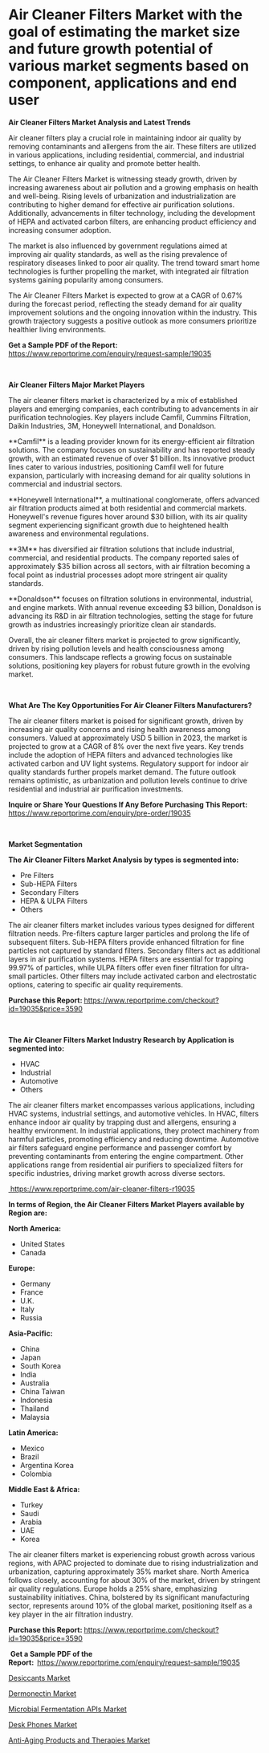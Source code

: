 <p><h1>Air Cleaner Filters Market with the goal of estimating the market size and future growth potential of various market segments based on component, applications and end user</h1></p><p><strong>Air Cleaner Filters Market Analysis and Latest Trends</strong></p>
<p><p>Air cleaner filters play a crucial role in maintaining indoor air quality by removing contaminants and allergens from the air. These filters are utilized in various applications, including residential, commercial, and industrial settings, to enhance air quality and promote better health. </p><p>The Air Cleaner Filters Market is witnessing steady growth, driven by increasing awareness about air pollution and a growing emphasis on health and well-being. Rising levels of urbanization and industrialization are contributing to higher demand for effective air purification solutions. Additionally, advancements in filter technology, including the development of HEPA and activated carbon filters, are enhancing product efficiency and increasing consumer adoption.</p><p>The market is also influenced by government regulations aimed at improving air quality standards, as well as the rising prevalence of respiratory diseases linked to poor air quality. The trend toward smart home technologies is further propelling the market, with integrated air filtration systems gaining popularity among consumers.</p><p>The Air Cleaner Filters Market is expected to grow at a CAGR of 0.67% during the forecast period, reflecting the steady demand for air quality improvement solutions and the ongoing innovation within the industry. This growth trajectory suggests a positive outlook as more consumers prioritize healthier living environments.</p></p>
<p><strong>Get a Sample PDF of the Report:&nbsp;</strong> <a href="https://www.reportprime.com/enquiry/request-sample/19035?utm_campaign=1103&utm_medium=2&utm_source=Github&utm_content=ia&utm_term=28112024&utm_id=air-cleaner-filters">https://www.reportprime.com/enquiry/request-sample/19035</a></p>
<p>&nbsp;</p>
<p><strong>Air Cleaner Filters Major Market Players</strong></p>
<p><p>The air cleaner filters market is characterized by a mix of established players and emerging companies, each contributing to advancements in air purification technologies. Key players include Camfil, Cummins Filtration, Daikin Industries, 3M, Honeywell International, and Donaldson.</p><p>**Camfil** is a leading provider known for its energy-efficient air filtration solutions. The company focuses on sustainability and has reported steady growth, with an estimated revenue of over $1 billion. Its innovative product lines cater to various industries, positioning Camfil well for future expansion, particularly with increasing demand for air quality solutions in commercial and industrial sectors.</p><p>**Honeywell International**, a multinational conglomerate, offers advanced air filtration products aimed at both residential and commercial markets. Honeywell's revenue figures hover around $30 billion, with its air quality segment experiencing significant growth due to heightened health awareness and environmental regulations.</p><p>**3M** has diversified air filtration solutions that include industrial, commercial, and residential products. The company reported sales of approximately $35 billion across all sectors, with air filtration becoming a focal point as industrial processes adopt more stringent air quality standards.</p><p>**Donaldson** focuses on filtration solutions in environmental, industrial, and engine markets. With annual revenue exceeding $3 billion, Donaldson is advancing its R&D in air filtration technologies, setting the stage for future growth as industries increasingly prioritize clean air standards.</p><p>Overall, the air cleaner filters market is projected to grow significantly, driven by rising pollution levels and health consciousness among consumers. This landscape reflects a growing focus on sustainable solutions, positioning key players for robust future growth in the evolving market.</p></p>
<p>&nbsp;</p>
<p><strong>What Are The Key Opportunities For Air Cleaner Filters Manufacturers?</strong></p>
<p><p>The air cleaner filters market is poised for significant growth, driven by increasing air quality concerns and rising health awareness among consumers. Valued at approximately USD 5 billion in 2023, the market is projected to grow at a CAGR of 8% over the next five years. Key trends include the adoption of HEPA filters and advanced technologies like activated carbon and UV light systems. Regulatory support for indoor air quality standards further propels market demand. The future outlook remains optimistic, as urbanization and pollution levels continue to drive residential and industrial air purification investments.</p></p>
<p><strong>Inquire or Share Your Questions If Any Before Purchasing This Report:</strong> <a href="https://www.reportprime.com/enquiry/pre-order/19035?utm_campaign=1103&utm_medium=2&utm_source=Github&utm_content=ia&utm_term=28112024&utm_id=air-cleaner-filters">https://www.reportprime.com/enquiry/pre-order/19035</a></p>
<p>&nbsp;</p>
<p><strong>Market Segmentation</strong></p>
<p><strong>The Air Cleaner Filters Market Analysis by types is segmented into:</strong></p>
<p><ul><li>Pre Filters</li><li>Sub-HEPA Filters</li><li>Secondary Filters</li><li>HEPA & ULPA Filters</li><li>Others</li></ul></p>
<p><p>The air cleaner filters market includes various types designed for different filtration needs. Pre-filters capture larger particles and prolong the life of subsequent filters. Sub-HEPA filters provide enhanced filtration for fine particles not captured by standard filters. Secondary filters act as additional layers in air purification systems. HEPA filters are essential for trapping 99.97% of particles, while ULPA filters offer even finer filtration for ultra-small particles. Other filters may include activated carbon and electrostatic options, catering to specific air quality requirements.</p></p>
<p><strong>Purchase this Report:&nbsp;</strong><a href="https://www.reportprime.com/checkout?id=19035&price=3590&utm_campaign=1103&utm_medium=2&utm_source=Github&utm_content=ia&utm_term=28112024&utm_id=air-cleaner-filters">https://www.reportprime.com/checkout?id=19035&price=3590</a></p>
<p>&nbsp;</p>
<p><strong>The Air Cleaner Filters Market Industry Research by Application is segmented into:</strong></p>
<p><ul><li>HVAC</li><li>Industrial</li><li>Automotive</li><li>Others</li></ul></p>
<p><p>The air cleaner filters market encompasses various applications, including HVAC systems, industrial settings, and automotive vehicles. In HVAC, filters enhance indoor air quality by trapping dust and allergens, ensuring a healthy environment. In industrial applications, they protect machinery from harmful particles, promoting efficiency and reducing downtime. Automotive air filters safeguard engine performance and passenger comfort by preventing contaminants from entering the engine compartment. Other applications range from residential air purifiers to specialized filters for specific industries, driving market growth across diverse sectors.</p></p>
<p><a href="https://www.reportprime.com/air-cleaner-filters-r19035?utm_campaign=1103&utm_medium=2&utm_source=Github&utm_content=ia&utm_term=28112024&utm_id=air-cleaner-filters">&nbsp;https://www.reportprime.com/air-cleaner-filters-r19035</a></p>
<p><strong>In terms of Region, the Air Cleaner Filters Market Players available by Region are:</strong></p>
<p>
    <p> <strong> North America: </strong>
        <ul>
            <li>United States</li>
            <li>Canada</li>
        </ul>
        </p> 
    <p> <strong> Europe: </strong>
        <ul>
            <li>Germany</li>
            <li>France</li>
            <li>U.K.</li>
            <li>Italy</li>
            <li>Russia</li>
        </ul>
        </p> 
    <p> <strong> Asia-Pacific: </strong>
        <ul>
            <li>China</li>
            <li>Japan</li>
            <li>South Korea</li>
            <li>India</li>
            <li>Australia</li>
            <li>China Taiwan</li>
            <li>Indonesia</li>
            <li>Thailand</li>
            <li>Malaysia</li>
        </ul>
        </p> 
    <p> <strong> Latin America: </strong>
        <ul>
            <li>Mexico</li>
            <li>Brazil</li>
            <li>Argentina Korea</li>
            <li>Colombia</li>
        </ul>
        </p> 
    <p> <strong> Middle East & Africa: </strong>
        <ul>
            <li>Turkey</li>
            <li>Saudi</li>
            <li>Arabia</li>
            <li>UAE</li>
            <li>Korea</li>
        </ul>
    </p>
    </p>
<p><p>The air cleaner filters market is experiencing robust growth across various regions, with APAC projected to dominate due to rising industrialization and urbanization, capturing approximately 35% market share. North America follows closely, accounting for about 30% of the market, driven by stringent air quality regulations. Europe holds a 25% share, emphasizing sustainability initiatives. China, bolstered by its significant manufacturing sector, represents around 10% of the global market, positioning itself as a key player in the air filtration industry.</p></p>
<p><strong>Purchase this Report: </strong><a href="https://www.reportprime.com/checkout?id=19035&price=3590&utm_campaign=1103&utm_medium=2&utm_source=Github&utm_content=ia&utm_term=28112024&utm_id=air-cleaner-filters">https://www.reportprime.com/checkout?id=19035&price=3590</a></p>
<p>&nbsp;<strong>Get a Sample PDF of the Report:&nbsp;&nbsp;</strong><a href="https://www.reportprime.com/enquiry/request-sample/19035?utm_campaign=1103&utm_medium=2&utm_source=Github&utm_content=ia&utm_term=28112024&utm_id=air-cleaner-filters">https://www.reportprime.com/enquiry/request-sample/19035</a></p>
<p><strong></strong></p>
<p><p><a href="https://www.linkedin.com/pulse/evolution-desiccants-market-key-shifts-from-2024-2031-trac-market-gvsuf?utm_campaign=1103&utm_medium=2&utm_source=Github&utm_content=ia&utm_term=28112024&utm_id=air-cleaner-filters">Desiccants Market</a></p><p><a href="https://www.linkedin.com/pulse/dermonectin-market-revolution-size-share-emerging-trends-2024-qkubf?utm_campaign=1103&utm_medium=2&utm_source=Github&utm_content=ia&utm_term=28112024&utm_id=air-cleaner-filters">Dermonectin Market</a></p><p><a href="https://issuu.com/reportprime-2/docs/microbial-fermentation-apis-market-_5b3889f0669463?utm_campaign=1103&utm_medium=2&utm_source=Github&utm_content=ia&utm_term=28112024&utm_id=air-cleaner-filters">Microbial Fermentation APIs Market</a></p><p><a href="https://www.linkedin.com/pulse/desk-phones-value-chain-analysis-from-raw-materials-end-user-tcojc?utm_campaign=1103&utm_medium=2&utm_source=Github&utm_content=ia&utm_term=28112024&utm_id=air-cleaner-filters">Desk Phones Market</a></p><p><a href="https://issuu.com/reportprime-2/docs/anti-aging-products-and-therapies-m_dc3f476f85fa8a?utm_campaign=1103&utm_medium=2&utm_source=Github&utm_content=ia&utm_term=28112024&utm_id=air-cleaner-filters">Anti-Aging Products and Therapies Market</a></p></p>
